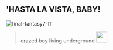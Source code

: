 ## **'HASTA LA VISTA, BABY!**

![final-fantasy7-ff](https://github.com/kartticus/kartticus/assets/100049393/d4a26a91-ab8d-4e19-9fce-9b73260ace97)

>crazed boy living underground <img src="https://cdn.discordapp.com/attachments/780128819662028860/1145576055944515644/image0.gif" width="30" height="">